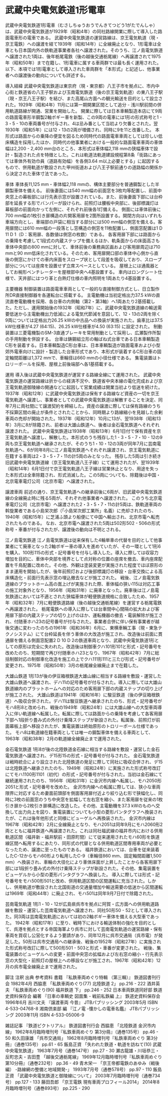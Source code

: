 # 武蔵中央電気鉄道1形電車

武蔵中央電気鉄道1形電車（むさしちゅうおうでんきてつどう1がたでんしゃ）は、武蔵中央電気鉄道が1929年（昭和4年）の同社路線開業に際して導入した路面電車形の電車である。
武蔵中央電気鉄道の運営路線は、京王電気軌道（現・京王電鉄）への譲渡を経て1939年（昭和14年）に全線廃止となり、1形電車は全車とも日本国内外の鉄軌道事業者各社へ譲渡された。そのうち、江ノ島電気鉄道へ譲渡された1両は、後年栃尾電鉄（後の越後交通栃尾線）へ再譲渡されて1975年（昭和50年）まで在籍し、1形電車に属する車両群では最も長く運用された。
以下、本項では1形電車として導入された車両群を「本形式」と記述し、他事業者への譲渡後の動向についても詳述する。

導入経緯
武蔵中央電気鉄道は東京府（現・東京都）八王子市を拠点に、市内中心街と鉄道省の八王子駅および玉南電気鉄道（後の京王電気軌道）の東八王子駅（現・京王八王子駅）を結び、また高尾山方面への観光輸送を目的として設立された。1929年（昭和4年）11月には第一期開業区間として追分 - 浅川駅前間の併用軌道路線が開通、営業を開始した。
開業に際しては日本車輌製造本店にて9両の路面電車形半鋼製2軸ボギー車を新製、この9両の電車には1形の形式称号と1 - 3・5 - 10の車両番号が付与され、4は忌み番として当初より欠番とされた。翌1930年（昭和5年）には12・13の2両が増備され、同時に9を11と改番した。
本形式は路面からの乗降の便宜を図るため同時代の路面電車車両としては珍しい低床構造を採用したほか、同時代の他事業者における一般的な路面電車車両の車体幅は2,200 - 2,400 mm台のところ、本形式は車体幅2,118 mmの狭幅車体で設計・製造された点を特徴とした。これは軌道法軌道建設規程第8条「街路にあっては車体外有効巾員（道路有効幅）を各側3.64 m以上必要とする」に起因するもので、併用軌道が敷設された甲州街道および八王子駅前通りの道路幅の関係から決定された車体寸法であった。

車体
車体長11,125 mm・車体幅2,118 mmの、構体主要部分を普通鋼製とした半鋼製車体を備える。
前後妻面には540 mm幅の前面窓を3枚均等配置し、前面中央窓上の幕板部には行先表示窓が設置されている。また、前後妻面下部には台枠部を延長する形でバンパーが設けられ、前照灯は腰板中央部に、後部標識灯は幕板部の前面向かって左側に、それぞれ前後各1灯備える。
側面には車体前後に700 mm幅の1枚引き扉構造の片開客用扉を2箇所設置する。開閉方向はいずれも車端方向とし、車端部の戸袋に相当する部分には500 mm幅の側窓を備える。客用扉間には610 mm幅の一段落とし窓構造の側窓を11枚配置し、側面窓配置は1 D 11 D 1（D：客用扉、各数値は側窓の枚数）である。
各客用扉下部には路面からの乗降を考慮して1段式の内蔵ステップを備えるほか、軌条面からの床面高さも車体中央部の800 mmに対して、車体前後の乗務員区画および客用扉周辺は710 mmと90 mm低床化されている。そのため、客用扉開口部の車体中心側から直後の側窓にかけての車内床面をスロープ状として段差を吸収しており、スロープ部分については座席を設置せず立席スペースとしている。
屋根上には通風器としてお椀形ベンチレーターを屋根部中央へ4基設置する。
車内はロングシート仕様で、天井部にはつり革と白熱灯仕様の車内照明を1両あたり4基設置する。

主要機器
制御装置は路面電車車両として一般的な直接制御方式とし、日立製作所DR直接制御器を各運転台に搭載する。
主電動機は当初定格出力37.5 kWの直流直巻電動機を採用、各台車の内側軸（第2・第3軸）へ1両あたり2基搭載した。ただし、運用開始後の1932年（昭和7年）に、武蔵中央電気鉄道線の輸送需要低迷から主電動機出力低減による電気代節減を意図して、12・13の2両を除く9両については定格出力26.25 kWの中古品への換装が実施された。歯車比は37.5 kW仕様車が4.27 (64:15)、26.25 kW仕様車が4.50 (63:15) に設定された。
制動装置は三菱電機製のSM-3直通ブレーキを常用制動として採用し、広瀬製作所製の手用制動を併設する。
台車は鋳鋼組立形の軸ばね式台車である日本車輌製造C形を装着する。日本車輌製造C形台車は、日本車輌製造が路面電車および小型郊外電車向けに設計・製造した台車形式であり、本形式が装着するC形台車の固定軸間距離は1,372 mmで、車輪径は660 mmの小径仕様である。
集電装置はトロリーポールを採用、屋根上前後端部へ各1基搭載する。

運用
導入後は武蔵中央電気鉄道が運営する路線全線にて運用された。
武蔵中央電気鉄道の運営路線は折からの経済不況や、鉄道省中央本線の電化完成および京王電気軌道御陵線の開通などに起因して営業成績は開業当初より低迷を続けた。1937年（昭和12年）に武蔵中央電気鉄道は保有する路線など資産の一切を京王電気軌道へ譲渡し、事業者としての武蔵中央電気鉄道は解散することを決定、同年7月に両社間にて譲渡契約を締結した。資産の譲渡に際しては保有路線のうち不採算区間の廃止が条件とされたことから、同時期より路線縮小を見越した余剰車両の売却が開始された。1937年（昭和12年）10月に13が、翌1938年（昭和13年）3月に8が除籍され、前者は大雄山鉄道へ、後者は金石電気鉄道へそれぞれ譲渡された。
武蔵中央電気鉄道は1938年（昭和13年）6月1日付で保有資産を京王電気軌道へ譲渡し、解散した。本形式のうち残存した1 - 3・5 - 7・10 - 12の9両も京王電気軌道へ継承されたが、そのうち1・10・12の3両が同年7月に芸南電気軌道へ、6が同年8月に江ノ島電気鉄道へそれぞれ譲渡され、京王電気軌道に在籍する車両は2・3・5・7・11の計5両のみとなった。
残存した5両は引き続き旧武蔵中央電気鉄道線（京王電気軌道八王子線）にて運用されたが、翌1939年（昭和14年）6月1日付で京王電気軌道八王子線は営業休止となり、用途を失った本形式は全車除籍され、形式消滅した。この5両についても、除籍後は中国・北京電車電灯公司（北京市電）へ譲渡された。

譲渡車両
前述の通り、京王電気軌道への継承前後に6両が、旧武蔵中央電気鉄道線の全線廃止時に残る5両が、それぞれ他事業者へ譲渡された。
このうち北京電車電灯公司（北京市電）へ譲渡された2・3・5・7・11の計5両は、鉄軌道車両の斡旋業者である小島栄次郎（「小島栄次郎工業所」名義）に売却されたのち、1940年（昭和15年）に芝浦ふ頭より船便にて中国へ輸出され、北京市電へ転売されたものである。
なお、北京市電へ譲渡された5両は502形502 - 506の形式称号・車番が付与されたが、譲渡後の動向は不明とされる。

江ノ島電気鉄道
江ノ島電気鉄道は従来保有した4輪単車の代替を目的として他事業者にて廃車となった2軸ボギー車の導入を進めていたが、その一環として1形6を購入、100形115の形式・記号番号を付与し導入した。導入に際しては収容力増加を目的に、車体中央部を境界として点対称の位置の座席を撤去、車内座席配置を千鳥配置に改めた。その他、外観は塗装変更が実施された程度でほぼ原形のまま運用を開始したが、後年前照灯および後部標識灯の移設・台車交換による高床構造化・前面行先表示窓の埋込撤去などが施工された。
戦後、江ノ島電気鉄道線のプラットホーム高の嵩上げが実施された際、車体幅の狭い115は対応工事の施工対象外となり、1956年（昭和31年）に廃車となった。廃車後は江ノ島電気鉄道においては不適とされた狭幅車体が軽便鉄道規格に合致したため、1957年（昭和32年）7月に軽便鉄道路線（後の越後交通栃尾線）を運営する栃尾電鉄へ再譲渡された。
栃尾電鉄への導入に際しては台車間中心間隔の拡大および客用扉下部の内蔵ステップの切り上げのほか、運転機器の撤去・電装解除が施工され、付随車ホハ23の記号番号が付与された。事業者合併に伴い保有事業者が越後交通に変わったのちの1961年（昭和36年）6月に、東横車輛工事（現・東急テクノシステム）にて台枠延長を伴う車体の大改造が施工され、改造後は前面に貫通扉を備える側面窓配置2 D 10 D 2の鉄道車両となり、武蔵中央電気鉄道1形としての原形は完全に失われた。改造後は制御車クハ101形101と形式・記号番号を改めたのち、短期間で再び付随車ホハ23となり、1967年（昭和42年）7月に総括制御対応の制御車化改造を施工の上でクハ111形111と三たび形式・記号番号が変更され、1975年（昭和50年）3月の栃尾線全線廃止まで在籍した。

大雄山鉄道
1形13が後の伊豆箱根鉄道大雄山線に相当する路線を敷設・運営した大雄山鉄道へ譲渡され、デハ11の記号番号が付与された。導入に際しては大雄山鉄道線内のプラットホームへの対応のため客用扉下部の内蔵ステップの切り上げが施工された。
大雄山鉄道は1941年（昭和16年）に駿豆鉄道（後の伊豆箱根鉄道）へ吸収合併された。デハ11は駿豆鉄道へ継承されたのち、形式・記号番号がモハ8形8と改められ、戦後の1949年（昭和24年）には大雄山線への大型車両導入に伴い軌道線へ転属した。転属に際しては路面からの乗降を考慮して各客用扉下部へ1段折り畳み式の外付け乗降ステップが新設された。転属後、前照灯が前面幕板上部へ移設されたが、集電装置は終始原形のトロリーポール仕様であった。
モハ8は軌道線在籍車両としては唯一の鋼製車体を備える車両として、1963年（昭和38年）2月の軌道線全線廃止まで運用された。

金石電気鉄道
1形8が後の北陸鉄道金石線に相当する路線を敷設・運営した金石電気鉄道へ譲渡され、デ15形15の形式・記号番号が付与された。
金石電気鉄道は戦時統合により設立された北陸鉄道の発足に際して同社に吸収合併され、デ15は北陸鉄道へ継承されたのち、1949年（昭和24年）に実施された形式称号改訂にてモハ1100形1101（初代）の形式・記号番号が付与された。当初は金石線にて継続運用されたのち、1956年（昭和31年）に金沢市内線へ転属し、モハ2050形2051と形式・記号番号を改めた。
金沢市内線への転属に際しては、狭小な車両限界に対応するため妻面前頭部を側面客用扉付近より絞り込む形で狭幅化し、同時に3枚の前面窓のうち中央窓を拡幅して左右窓を縮小、また客用扉を従来の1枚引き扉から2枚引き扉構造に改造した。その他、主電動機を37.3 kWのものへ交換して出力向上を図り、集電装置についても小型の菱形パンタグラフへ換装されたが、これは後年他形式と同様にビューゲルへ再換装された。
金沢市内線は1967年（昭和42年）2月に全線廃止となり、モハ2051は同年9月にモハ2060形2両とともに福井鉄道へ再譲渡された。これは同社福武線の福井市内における併用軌道区間（福井新 - 福井駅前・田原町間）にて従来運用されたモハ60形を鉄道線区間へ転用するにあたり、同形式の代替となる併用軌道区間専用車両が必要となったため、譲渡に至ったものである。
福井鉄道においては、台車を従来装着したC-12からモハ60形より転用したC-9（車輪径860 mm、固定軸間距離1,500 mm）へ換装され、車輪の大径化により車体床面が上昇したことから各客用扉下部には1段折り畳み式の外付け乗降ステップが新設された。その他、集電装置をビューゲルから小型の菱形パンタグラフへ換装した。
導入に際しては形式・記号番号をモハ500形501と改め、併用軌道区間の区間運転に充当された。しかし、併用軌道が敷設された北国街道の交通量増加や輸送需要の低迷から区間運転は1969年（昭和44年）に廃止され、モハ501は同年9月7日付で除籍された。

芸南電気軌道
1形1・10・12が広島県呉市を拠点に阿賀・広方面への併用軌道路線を敷設・運営した芸南電気軌道へ譲渡され、同社50形50 - 52として導入された。同3両は芸南電気軌道においては初の2軸ボギー車体を備える大型車であった。
1942年（昭和17年）に至り、戦時下における輸送体制の強化を目的として、呉港を拠点とする帝国海軍より呉市に対して芸南電気軌道の運営路線・保有車両を買収し公営化するよう要請があり、同年12月に呉市交通局（呉市電）が発足した。50形は呉市交通局への継承後、戦後の1952年（昭和27年）に実施された形式称号改訂に際して500形501 - 503と形式・車番が変更された。
戦後、集電装置のビューゲルへの変更・前面中央窓の拡幅および左右窓の縮小・行先表示窓の大型化・前照灯の屋根上への移設などが施工され、1967年（昭和42年）12月の呉市電全線廃止まで運用された。

脚注
注釈
出典
参考資料
書籍
『私鉄車両めぐり特輯 （第三輯）』 鉄道図書刊行会 1982年4月
西脇恵 「私鉄車両めぐり(77) 北陸鉄道 2」 pp.216 - 222
酒井英夫 「私鉄車両めぐり(90) 福井鉄道 下」 pp.246 - 252
日本車両鉄道同好部 鉄道史資料保存会 編著 『日車の車輌史 図面集 - 戦前私鉄編 上』 鉄道史資料保存会 1996年6月
吉川文夫 『譲渡車両 今昔』 JTBパブリッシング 2003年5月 ISBN 4-533-04768-8
湘南倶楽部 編 『江ノ電 -懐かしの電車名鑑』 JTBパブリッシング 2003年11月 ISBN 4-533-05006-9

雑誌記事
『鉄道ピクトリアル』 鉄道図書刊行会
西脇恵 「北陸鉄道 金沢市内線」 1962年8月臨時増刊号『私鉄車両めぐり 第3分冊』（通巻135号） pp.46 - 50
和久田康雄 「呉市交通局」 1962年8月臨時増刊号『私鉄車両めぐり 第3分冊』（通巻135号） pp.61 - 65
飯島正資 「失われた鉄道・軌道を訪ねて(10) 武蔵中央電気鉄道」 1963年7月号（通巻147号） pp.27 - 30
瀬古龍雄・川垣恭三・反町忠夫・吉田豊 「越後交通栃尾線」 1969年12月臨時増刊号『私鉄車両めぐり 第10分冊』（通巻232号） pp.36 - 49
青木栄一 「京王帝都電鉄のあゆみ（戦後編） -路線網の整備と地域開発-」 1993年7月号（通巻578号） pp.97 - 110
飯島正資 「武蔵中央電気鉄道と御陵線について」 2003年7月臨時増刊号（通巻734号） pp.127 - 133
藤田吾郎 「京王電鉄 現有車両プロフィール2014」 2014年8月臨時増刊号（通巻893号） pp.225 - 290